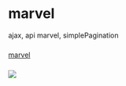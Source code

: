 # marvel
ajax, api marvel, simplePagination

###
<a href="https://github.com/flleo/marvel">marvel</a>

###
<img src="img/img.png">
